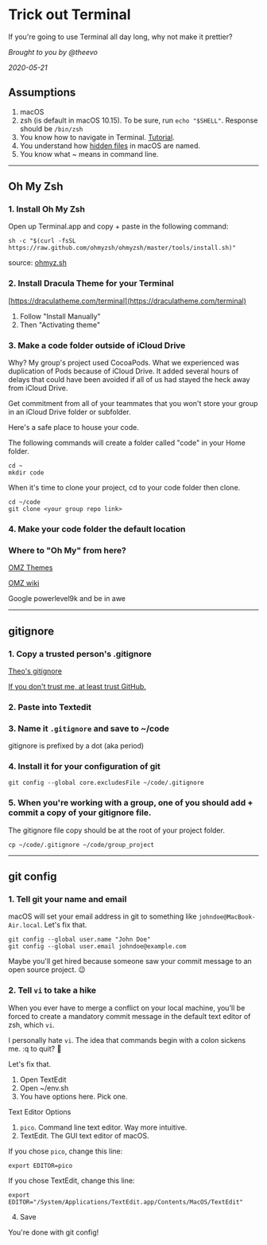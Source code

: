 # Trick out Terminal

If you're going to use Terminal all day long, why not make it prettier?

*Brought to you by @theevo*

*2020-05-21*

## Assumptions

1. macOS
2. zsh (is default in macOS 10.15). To be sure, run `echo "$SHELL"`. Response should be `/bin/zsh`
3. You know how to navigate in Terminal. [Tutorial](https://learn.co/lessons/bash-navigation-osx).
4. You understand how [hidden files](https://www.macrumors.com/how-to/show-hidden-files-on-a-mac/) in macOS are named.
5. You know what ~ means in command line.


---

## Oh My Zsh


### 1. Install Oh My Zsh

Open up Terminal.app and copy + paste in the following command:

```
sh -c "$(curl -fsSL https://raw.github.com/ohmyzsh/ohmyzsh/master/tools/install.sh)"
```

source: [ohmyz.sh](https://ohmyz.sh/#install)


### 2. Install Dracula Theme for your Terminal

[https://draculatheme.com/terminal](https://draculatheme.com/terminal)

1. Follow "Install Manually"
2. Then "Activating theme"


### 3. Make a code folder outside of iCloud Drive

Why? My group's project used CocoaPods. What we experienced was duplication of Pods because of iCloud Drive. It added several hours of delays that could have been avoided if all of us had stayed the heck away from iCloud Drive.

Get commitment from all of your teammates that you won't store your group in an iCloud Drive folder or subfolder.

Here's a safe place to house your code.

The following commands will create a folder called "code" in your Home folder. 

```
cd ~
mkdir code
```

When it's time to clone your project, cd to your code folder then clone.

```
cd ~/code
git clone <your group repo link>
```

### 4. Make your code folder the default location




### Where to "Oh My" from here?

[OMZ Themes](https://github.com/ohmyzsh/ohmyzsh/wiki/Themes)

[OMZ wiki](https://github.com/ohmyzsh/ohmyzsh/wiki)

Google powerlevel9k and be in awe

---

## gitignore


### 1. Copy a trusted person's .gitignore

[Theo's gitignore]( )

[If you don't trust me, at least trust GitHub.](https://github.com/github/gitignore/blob/master/Swift.gitignore)

### 2. Paste into Textedit

### 3. Name it `.gitignore` and save to ~/code

gitignore is prefixed by a dot (aka period)

### 4. Install it for your configuration of git

```
git config --global core.excludesFile ~/code/.gitignore
```

### 5. When you're working with a group, one of you should add + commit a copy of your gitignore file.

The gitignore file copy should be at the root of your project folder.

```
cp ~/code/.gitignore ~/code/group_project
```


---

## git config

### 1. Tell git your name and email

macOS will set your email address in git to something like `johndoe@MacBook-Air.local`. Let's fix that.

```
git config --global user.name "John Doe"
git config --global user.email johndoe@example.com
```

Maybe you'll get hired because someone saw your commit message to an open source project. 😉

### 2. Tell `vi` to take a hike

When you ever have to merge a conflict on your local machine, you'll be forced to create a mandatory commit message in the default text editor of zsh, which `vi`.

I personally hate `vi`. The idea that commands begin with a colon sickens me. :q to quit? 🤮

Let's fix that.

1. Open TextEdit
2. Open ~/env.sh
3. You have options here. Pick one.

Text Editor Options

1. `pico`. Command line text editor. Way more intuitive.
2. TextEdit. The GUI text editor of macOS.

If you chose `pico`, change this line:

```
export EDITOR=pico
```

If you chose TextEdit, change this line:

```
export EDITOR="/System/Applications/TextEdit.app/Contents/MacOS/TextEdit"
```

4. Save

You're done with git config!


